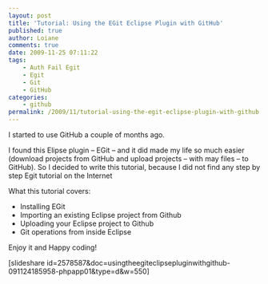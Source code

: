 ```yaml
---
layout: post
title: 'Tutorial: Using the EGit Eclipse Plugin with GitHub'
published: true
author: Loiane
comments: true
date: 2009-11-25 07:11:22
tags:
    - Auth Fail Egit
    - Egit
    - Git
    - GitHub
categories:
    - github
permalink: /2009/11/tutorial-using-the-egit-eclipse-plugin-with-github
---
```


  


I started to use GitHub a couple of months ago.

I found this Elipse plugin – EGit &#8211; and it did made my life so much easier (download projects from GitHub and upload projects &#8211; with may files &#8211; to GitHub). So I decided to write this tutorial, because I did not find any step by step Egit tutorial on the Internet


  What this tutorial covers:


  * Installing EGit
  * Importing an existing Eclipse project from Github
  * Uploading your Eclipse project to Github
  * Git operations from inside Eclipse


  Enjoy it and Happy coding!



  [slideshare id=2578587&doc=usingtheegiteclipsepluginwithgithub-091124185958-phpapp01&type=d&w=550]
